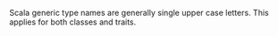 Scala generic type names are generally single upper case letters. This applies for both classes and traits.
      